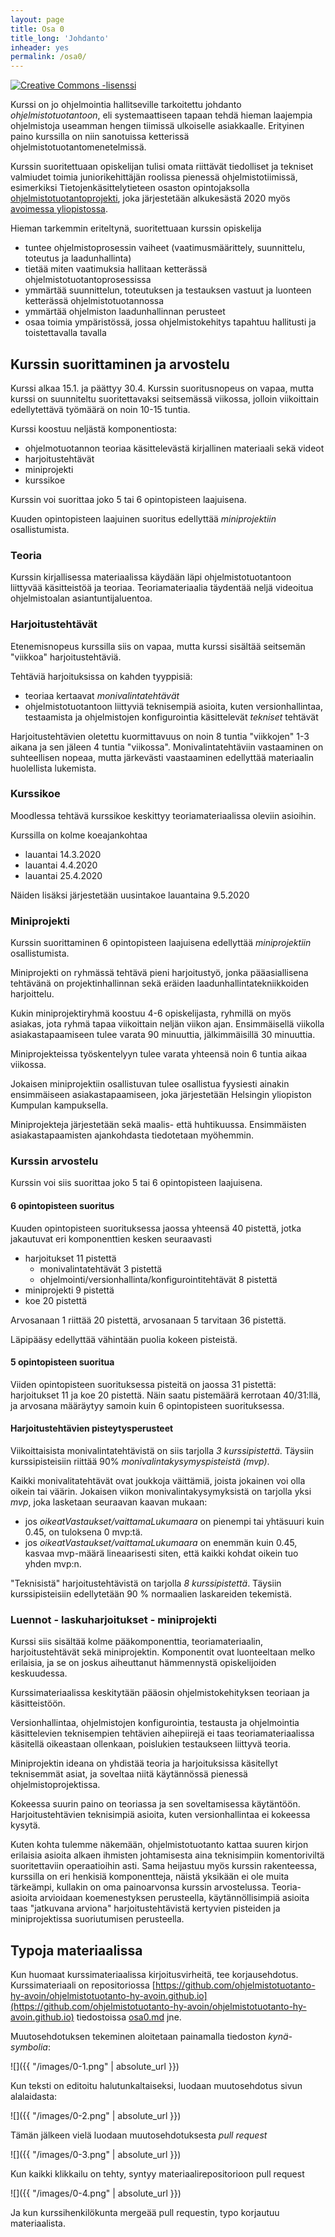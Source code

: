 ```yaml
---
layout: page
title: Osa 0
title_long: 'Johdanto'
inheader: yes
permalink: /osa0/
---
```


<a rel="license" href="http://creativecommons.org/licenses/by-nc-sa/3.0/">
  <img alt="Creative Commons -lisenssi" style="border-width:0" src="https://i.creativecommons.org/l/by-nc-sa/3.0/88x31.png"
  />
</a>

Kurssi on jo ohjelmointia hallitseville tarkoitettu johdanto _ohjelmistotuotantoon_, eli systemaattiseen tapaan tehdä hieman laajempia ohjelmistoja useamman hengen tiimissä ulkoiselle asiakkaalle. Erityinen paino kurssilla on niin sanotuissa ketterissä ohjelmistotuotantomenetelmissä. 

Kurssin suoritettuaan opiskelijan tulisi omata riittävät tiedolliset ja tekniset valmiudet toimia juniorikehittäjän roolissa pienessä ohjelmistotiimissä, esimerkiksi Tietojenkäsittelytieteen osaston opintojaksolla [ohjelmistotuotantoprojekti](https://github.com/HY-TKTL/TKT20007-Ohjelmistotuotantoprojekti), joka järjestetään alkukesästä 2020 myös [avoimessa yliopistossa](https://courses.helsinki.fi/fi/aytkt20007/129324912).

Hieman tarkemmin eriteltynä, suoritettuaan kurssin opiskelija
- tuntee ohjelmistoprosessin vaiheet (vaatimusmäärittely, suunnittelu, toteutus ja laadunhallinta) 
- tietää miten vaatimuksia hallitaan ketterässä ohjelmistotuotantoprosessissa
- ymmärtää suunnittelun, toteutuksen ja testauksen vastuut ja luonteen ketterässä ohjelmistotuotannossa
- ymmärtää ohjelmiston laadunhallinnan perusteet
- osaa toimia ympäristössä, jossa ohjelmistokehitys tapahtuu hallitusti ja toistettavalla tavalla

## Kurssin suorittaminen ja arvostelu

Kurssi alkaa 15.1. ja päättyy 30.4. Kurssin suoritusnopeus on vapaa, mutta kurssi on suunniteltu suoritettavaksi seitsemässä viikossa, jolloin viikoittain edellytettävä työmäärä on noin 10-15 tuntia.

Kurssi koostuu neljästä komponentiosta:
- ohjelmotuotannon teoriaa käsittelevästä kirjallinen materiaali sekä videot
- harjoitustehtävät
- miniprojekti
- kurssikoe

Kurssin voi suorittaa joko 5 tai 6 opintopisteen laajuisena. 

Kuuden opintopisteen laajuinen suoritus edellyttää _miniprojektiin_ osallistumista. 

### Teoria

Kurssin kirjallisessa materiaalissa käydään läpi ohjelmistotuotantoon liittyvää käsitteistöä ja teoriaa. Teoriamateriaalia täydentää neljä videoitua ohjelmistoalan asiantuntijaluentoa.

### Harjoitustehtävät

Etenemisnopeus kurssilla siis on vapaa, mutta kurssi sisältää seitsemän "viikkoa" harjoitustehtäviä.

Tehtäviä harjoituksissa on kahden tyyppisiä: 
- teoriaa kertaavat _monivalintatehtävät_
- ohjelmistotuotantoon liittyviä teknisempiä asioita, kuten versionhallintaa, testaamista ja ohjelmistojen konfigurointia käsittelevät _tekniset_ tehtävät

Harjoitustehtävien oletettu kuormittavuus on noin 8 tuntia "viikkojen" 1-3 aikana ja sen jäleen 4 tuntia "viikossa". Monivalintatehtäviin vastaaminen on suhteellisen nopeaa, mutta järkevästi vaastaaminen edellyttää materiaalin huolellista lukemista.

### Kurssikoe

Moodlessa tehtävä kurssikoe keskittyy teoriamateriaalissa oleviin asioihin.

Kurssilla on kolme koeajankohtaa
- lauantai 14.3.2020
- lauantai 4.4.2020
- lauantai 25.4.2020

Näiden lisäksi järjestetään uusintakoe lauantaina 9.5.2020

### Miniprojekti

Kurssin suorittaminen 6 opintopisteen laajuisena edellyttää _miniprojektiin_ osallistumista. 

Miniprojekti on ryhmässä tehtävä pieni harjoitustyö, jonka pääasiallisena tehtävänä on projektinhallinnan sekä eräiden laadunhallintatekniikkoiden harjoittelu. 

Kukin miniprojektiryhmä koostuu 4-6 opiskelijasta, ryhmillä on myös asiakas, jota ryhmä tapaa viikoittain neljän viikon ajan. Ensimmäisellä viikolla asiakastapaamiseen tulee varata 90 minuuttia, jälkimmäisillä 30 minuuttia. 

Miniprojekteissa työskentelyyn tulee varata yhteensä noin 6 tuntia aikaa viikossa.

Jokaisen miniprojektiin osallistuvan tulee osallistua fyysiesti ainakin ensimmäiseen asiakastapaamiseen, joka järjestetään Helsingin yliopiston Kumpulan kampuksella. 

Miniprojekteja järjestetään sekä maalis- että huhtikuussa. Ensimmäisten asiakastapaamisten ajankohdasta tiedotetaan myöhemmin.

### Kurssin arvostelu

Kurssin voi siis suorittaa joko 5 tai 6 opintopisteen laajuisena. 

#### 6 opintopisteen suoritus

Kuuden opintopisteen suorituksessa jaossa yhteensä 40 pistettä, jotka jakautuvat eri komponenttien kesken seuraavasti

- harjoitukset 11 pistettä
  - monivalintatehtävät 3 pistettä 
  - ohjelmointi/versionhallinta/konfigurointitehtävät 8 pistettä
- miniprojekti 9 pistettä
- koe 20 pistettä

Arvosanaan 1 riittää 20 pistettä, arvosanaan 5 tarvitaan 36 pistettä. 

Läpipääsy edellyttää vähintään puolia kokeen pisteistä.

#### 5 opintopisteen suoritua

Viiden opintopisteen suorituksessa pisteitä on jaossa 31 pistettä: harjoitukset 11 ja koe 20 pistettä. Näin saatu pistemäärä kerrotaan 40/31:llä, ja arvosana määräytyy samoin kuin 6 opintopisteen suorituksessa.

#### Harjoitustehtävien pisteytysperusteet

Viikoittaisista monivalintatehtävistä on siis tarjolla *3 kurssipistettä*. Täysiin kurssipisteisiin riittää 90% _monivalintakysymyspisteistä (mvp)_. 

Kaikki monivalitatehtävät ovat joukkoja väittämiä, joista jokainen voi olla oikein tai väärin. Jokaisen viikon monivalintakysymyksistä on tarjolla yksi _mvp_, joka lasketaan seuraavan kaavan mukaan: 
- jos _oikeatVastaukset/vaittamaLukumaara_ on pienempi tai yhtäsuuri kuin 0.45, on tuloksena 0 mvp:tä. 
- jos _oikeatVastaukset/vaittamaLukumaara_ on enemmän kuin 0.45, kasvaa mvp-määrä lineaarisesti siten, että kaikki kohdat oikein tuo yhden mvp:n. 

"Teknisistä" harjoitustehtävistä on tarjolla *8 kurssipistettä*. Täysiin kurssipisteisiin edellytetään 90 % normaalien laskareiden tekemistä.

### Luennot - laskuharjoitukset - miniprojekti

Kurssi siis sisältää kolme pääkomponenttia, teoriamateriaalin, harjoitustehtävät sekä miniprojektin. Komponentit ovat luonteeltaan melko erilaisia, ja se on joskus aiheuttanut hämmennystä opiskelijoiden keskuudessa.

Kurssimateriaalissa keskitytään pääosin ohjelmistokehityksen teoriaan ja käsitteistöön.

Versionhallintaa, ohjelmistojen konfigurointia, testausta ja ohjelmointia käsittelevien teknisempien tehtävien aihepiirejä ei taas teoriamateriaalissa käsitellä oikeastaan ollenkaan, poislukien testaukseen liittyvä teoria. 

Miniprojektin ideana on yhdistää teoria ja harjoituksissa käsitellyt teknisemmät asiat, ja soveltaa niitä käytännössä pienessä ohjelmistoprojektissa.

Kokeessa suurin paino on teoriassa ja sen soveltamisessa käytäntöön. Harjoitustehtävien teknisimpiä asioita, kuten versionhallintaa ei kokeessa kysytä.

Kuten kohta tulemme näkemään, ohjelmistotuotanto kattaa suuren kirjon erilaisia asioita alkaen ihmisten johtamisesta aina teknisimpiin komentoriviltä suoritettaviin operaatioihin asti. Sama heijastuu myös kurssin rakenteessa, kurssilla on eri henkisiä komponentteja, näistä yksikään ei ole muita tärkeämpi, kullakin on oma painoarvonsa kurssin arvostelussa. Teoria-asioita arvioidaan koemenestyksen perusteella, käytännöllisimpiä asioita taas "jatkuvana arviona" harjoitustehtävistä kertyvien pisteiden ja miniprojektissa suoriutumisen perusteella.

## Typoja materiaalissa

Kun huomaat kurssimateriaalissa kirjoitusvirheitä, tee korjausehdotus. Kurssimateriaali on repositoriossa
[https://github.com/ohjelmistotuotanto-hy-avoin/ohjelmistotuotanto-hy-avoin.github.io](https://github.com/ohjelmistotuotanto-hy-avoin/ohjelmistotuotanto-hy-avoin.github.io) tiedostoissa [osa0.md](https://github.com/ohjelmistotuotanto-hy-avoin/ohjelmistotuotanto-hy-avoin.github.io/blob/master/osa0.md) jne.

Muutosehdotuksen tekeminen aloitetaan painamalla tiedoston _kynä-symbolia_:

![]({{ "/images/0-1.png" | absolute_url }})

Kun teksti on editoitu halutunkaltaiseksi, luodaan muutosehdotus sivun alalaidasta:

![]({{ "/images/0-2.png" | absolute_url }})

Tämän jälkeen vielä luodaan muutosehdotuksesta _pull request_

![]({{ "/images/0-3.png" | absolute_url }})

Kun kaikki klikkailu on tehty, syntyy materiaalirepositorioon pull request

![]({{ "/images/0-4.png" | absolute_url }})

Ja kun kurssihenkilökunta mergeää pull requestin, typo korjautuu materiaalista.
